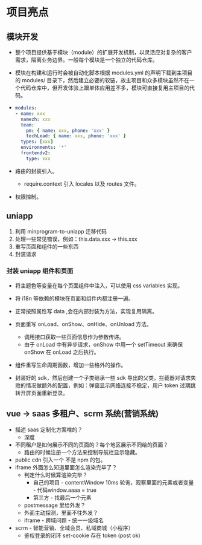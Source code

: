 # 项目亮点

## 模块开发

- 整个项目提供基于模块（module）的扩展开发机制，以灵活应对复杂的客户需求，隔离业务边界。一般每个模块是一个独立的代码仓库。
- 模块在构建和运行时会被自动化脚本根据 modules.yml 的声明下载到主项目的 modules/ 目录下，然后建立必要的软链，故主项目和众多模块虽然不在一个代码仓库中，但开发体验上跟单体应用差不多，模块可直接复用主项目的代码。

- ```yml
  modules:
  - name: xxx
    namezh: xxx
    team:
      pm: { name: xxx, phone: 'xxx' }
      techLead: { name: xxx, phone: 'xxx' }
    types: [xxx]
    environments: '*'
    frontendv2:
      type: xxx
  ```

- 路由的封装引入。
    - require.context 引入 locales 以及 routes 文件。
- 权限控制。

## uniapp

1. 利用 minprogram-to-uniapp 迁移代码
2. 处理一些常见错误，例如：this.data.xxx -> this.xxx
3. 重写页面和组件的一些东西
4. 封装请求

### 封装 uniapp 组件和页面

- 将主题色等变量在每个页面组件中注入，可以使用 css variables 实现。
- 将 i18n 等依赖的模块在页面和组件内都注册一遍。
- 正常按照属性写 data ,会在内部封装为方法，实现复用隔离。

- 页面重写 onLoad、onShow、onHide、onUnload 方法。
    - 调用接口获取一些页面信息作为参数传递。
    - 由于 onLoad 中有异步请求，onShow 中用一个 setTimeout 来确保 onShow 在 onLoad 之后执行。
- 组件重写生命周期函数，增加一些格外的操作。

- 封装好的 sdk，然后创建一个子类继承一些 sdk 导出的父类，拦截器对请求失败的情况做额外的配置，例如：弹窗显示网络连接不稳定，用户 token 过期跳转开屏页面重新登录。

## vue -> saas 多租户、scrm 系统(营销系统)

- 描述 saas 定制化方案啥的？
  - 深度
- 不同租户是如何展示不同的页面的？每个地区展示不同给的页面？
  - 路由的时候注册一个方法来控制导航栏显示隐藏。
- public cdn 引入一个 不是 npm 的包。
- iframe 外面怎么知道里面怎么渲染完毕了？
  - 判定什么时候算渲染完毕？
    - 自己的项目 - contentWindow 10ms 轮询，观察里面的元素或者变量 - 代码window.aaaa = true
    - 第三方 - 找最后一个元素
  - postmessage 里给外发？
  - 外面主动探测，里面不往外发？
  - iframe - 跨域问题 - 统一一级域名
- scrm - 智能营销、全域会员、私域商城（小程序）
  - 鉴权登录的闭环 set-cookie 存在 token (post ok)
